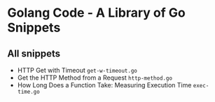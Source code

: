 # Golang Code - A Library of Go Snippets

## All snippets

* HTTP Get with Timeout  `get-w-timeout.go`
* Get the HTTP Method from a Request `http-method.go`
* How Long Does a Function Take: Measuring Execution Time `exec-time.go`
